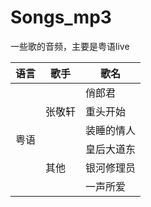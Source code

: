 # Songs_mp3
一些歌的音频，主要是粤语live
<table>
    <thead>
        <tr>
            <th>语言</th>
            <th>歌手</th>
            <th>歌名</th>
        </tr>
    </thead>
    <tbody>
        <tr>
            <td rowspan=6>粤语</td>
            <td rowspan=3>张敬轩</td>
            <td>俏郎君</td>
        </tr>
        <tr>
            <td>重头开始</td>
        </tr>
        <tr>
            <td>装睡的情人</td>
        </tr>
        <tr>
            <td rowspan=3>其他</td>
            <td>皇后大道东</td>
        </tr>
        <tr>
            <td>银河修理员</td>
        <tr>
            <td>一声所爱</td>
        </tr>
    </tbody>
</table>
